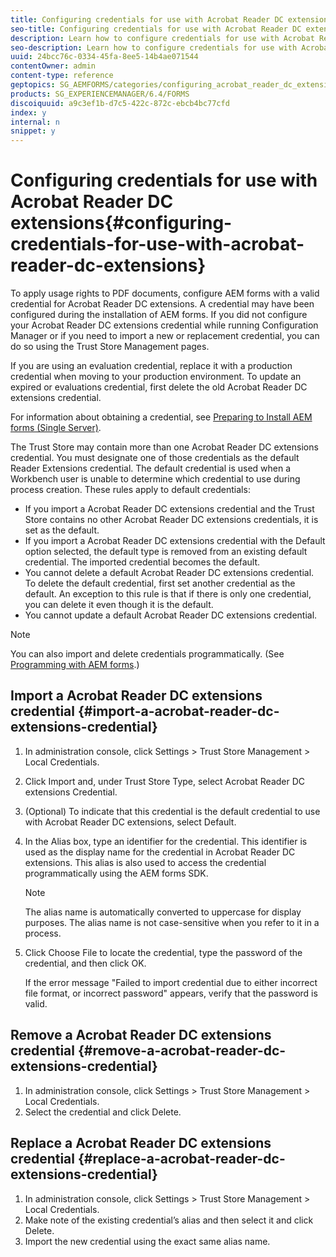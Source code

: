 ```yaml
---
title: Configuring credentials for use with Acrobat Reader DC extensions
seo-title: Configuring credentials for use with Acrobat Reader DC extensions
description: Learn how to configure credentials for use with Acrobat Reader DC extensions.
seo-description: Learn how to configure credentials for use with Acrobat Reader DC extensions.
uuid: 24bcc76c-0334-45fa-8ee5-14b4ae071544
contentOwner: admin
content-type: reference
geptopics: SG_AEMFORMS/categories/configuring_acrobat_reader_dc_extensions
products: SG_EXPERIENCEMANAGER/6.4/FORMS
discoiquuid: a9c3ef1b-d7c5-422c-872c-ebcb4bc77cfd
index: y
internal: n
snippet: y
---
```


# Configuring credentials for use with Acrobat Reader DC extensions{#configuring-credentials-for-use-with-acrobat-reader-dc-extensions}

To apply usage rights to PDF documents, configure AEM forms with a valid credential for Acrobat Reader DC extensions. A credential may have been configured during the installation of AEM forms. If you did not configure your Acrobat Reader DC extensions credential while running Configuration Manager or if you need to import a new or replacement credential, you can do so using the Trust Store Management pages.

If you are using an evaluation credential, replace it with a production credential when moving to your production environment. To update an expired or evaluations credential, first delete the old Acrobat Reader DC extensions credential.

For information about obtaining a credential, see [Preparing to Install AEM forms (Single Server)](http://www.adobe.com/go/learn_aemforms_prepareInstallsingle_63).

The Trust Store may contain more than one Acrobat Reader DC extensions credential. You must designate one of those credentials as the default Reader Extensions credential. The default credential is used when a Workbench user is unable to determine which credential to use during process creation. These rules apply to default credentials:

* If you import a Acrobat Reader DC extensions credential and the Trust Store contains no other Acrobat Reader DC extensions credentials, it is set as the default.
* If you import a Acrobat Reader DC extensions credential with the Default option selected, the default type is removed from an existing default credential. The imported credential becomes the default.
* You cannot delete a default Acrobat Reader DC extensions credential. To delete the default credential, first set another credential as the default. An exception to this rule is that if there is only one credential, you can delete it even though it is the default.
* You cannot update a default Acrobat Reader DC extensions credential.

>[!NOTE]
>
>You can also import and delete credentials programmatically. (See [Programming with AEM forms](http://www.adobe.com/go/learn_aemforms_programming_63).)

## Import a Acrobat Reader DC extensions credential {#import-a-acrobat-reader-dc-extensions-credential}

1. In administration console, click Settings &gt; Trust Store Management &gt; Local Credentials.
1. Click Import and, under Trust Store Type, select Acrobat Reader DC extensions Credential. 
1. (Optional) To indicate that this credential is the default credential to use with Acrobat Reader DC extensions, select Default.
1. In the Alias box, type an identifier for the credential. This identifier is used as the display name for the credential in Acrobat Reader DC extensions. This alias is also used to access the credential programmatically using the AEM forms SDK.

   >[!NOTE]
   >
   >The alias name is automatically converted to uppercase for display purposes. The alias name is not case-sensitive when you refer to it in a process.

1. Click Choose File to locate the credential, type the password of the credential, and then click OK.

   If the error message "Failed to import credential due to either incorrect file format, or incorrect password" appears, verify that the password is valid.

## Remove a Acrobat Reader DC extensions credential {#remove-a-acrobat-reader-dc-extensions-credential}

1. In administration console, click Settings &gt; Trust Store Management &gt; Local Credentials.
1. Select the credential and click Delete.

## Replace a Acrobat Reader DC extensions credential {#replace-a-acrobat-reader-dc-extensions-credential}

1. In administration console, click Settings &gt; Trust Store Management &gt; Local Credentials.
1. Make note of the existing credential’s alias and then select it and click Delete.
1. Import the new credential using the exact same alias name.

